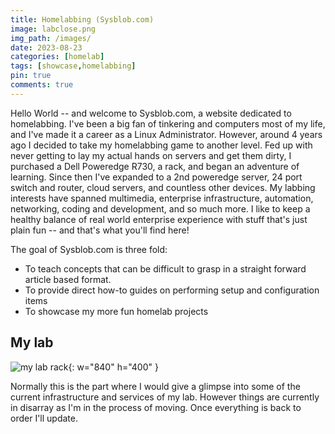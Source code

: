```yaml
---
title: Homelabbing (Sysblob.com)
image: labclose.png
img_path: /images/
date: 2023-08-23
categories: [homelab]
tags: [showcase,homelabbing]
pin: true
comments: true
---
```


Hello World -- and welcome to Sysblob.com, a website dedicated to homelabbing. I've been a big fan of tinkering and computers most of my life, and I've made it a career as a Linux Administrator. However, around 4 years ago I decided to take my homelabbing game to another level. Fed up with never getting to lay my actual hands on servers and get them dirty, I purchased a Dell Poweredge R730, a rack, and began an adventure of learning. Since then I've expanded to a 2nd poweredge server, 24 port switch and router, cloud servers, and countless other devices. My labbing interests have spanned multimedia, enterprise infrastructure, automation, networking, coding and development, and so much more. I like to keep a healthy balance of real world enterprise experience with stuff that's just plain fun -- and that's what you'll find here!

The goal of Sysblob.com is three fold:

- To teach concepts that can be difficult to grasp in a straight forward article based format.
- To provide direct how-to guides on performing setup and configuration items
- To showcase my more fun homelab projects

## My lab

![my lab rack](homelabbing.png){: w="840" h="400" }

Normally this is the part where I would give a glimpse into some of the current infrastructure and services of my lab. However things are currently in disarray as I'm in the process of moving. Once everything is back to order I'll update.